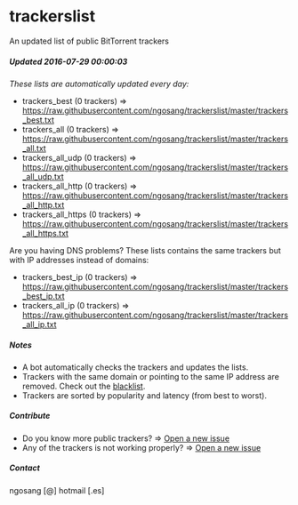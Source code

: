 # trackerslist
An updated list of public BitTorrent trackers
##### Updated 2016-07-29 00:00:03
*These lists are automatically updated every day:*

* trackers_best (0 trackers) => https://raw.githubusercontent.com/ngosang/trackerslist/master/trackers_best.txt
* trackers_all (0 trackers) => https://raw.githubusercontent.com/ngosang/trackerslist/master/trackers_all.txt
* trackers_all_udp (0 trackers) => https://raw.githubusercontent.com/ngosang/trackerslist/master/trackers_all_udp.txt
* trackers_all_http (0 trackers) => https://raw.githubusercontent.com/ngosang/trackerslist/master/trackers_all_http.txt
* trackers_all_https (0 trackers) => https://raw.githubusercontent.com/ngosang/trackerslist/master/trackers_all_https.txt

Are you having DNS problems? These lists contains the same trackers but with IP addresses instead of domains:
* trackers_best_ip (0 trackers) => https://raw.githubusercontent.com/ngosang/trackerslist/master/trackers_best_ip.txt
* trackers_all_ip (0 trackers) => https://raw.githubusercontent.com/ngosang/trackerslist/master/trackers_all_ip.txt

##### Notes
* A bot automatically checks the trackers and updates the lists.
* Trackers with the same domain or pointing to the same IP address are removed. Check out the [blacklist](https://raw.githubusercontent.com/ngosang/trackerslist/master/blacklist.txt).
* Trackers are sorted by popularity and latency (from best to worst).

##### Contribute
* Do you know more public trackers? => [Open a new issue](https://github.com/ngosang/trackerslist/issues/new)
* Any of the trackers is not working properly? => [Open a new issue](https://github.com/ngosang/trackerslist/issues/new)

##### Contact
ngosang [@] hotmail [.es]
